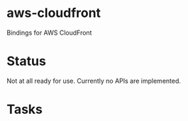 # aws-cloudfront

Bindings for AWS CloudFront

# Status

Not at all ready for use. Currently no APIs are implemented.

# Tasks
